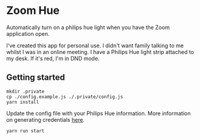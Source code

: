 # Zoom Hue

Automatically turn on a philips hue light when you have the Zoom application open.

I've created this app for personal use. I didn't want family talking to me whilst I was in an online meeting. I have a Philips Hue light strip attached to my desk. If it's red, I'm in DND mode.

## Getting started

```
mkdir .private
cp ./config.example.js ./.private/config.js
yarn install
```

Update the config file with your Philips Hue information. More information on generating credentials [here](https://developers.meethue.com/develop/get-started-2/).

```
yarn run start
```

